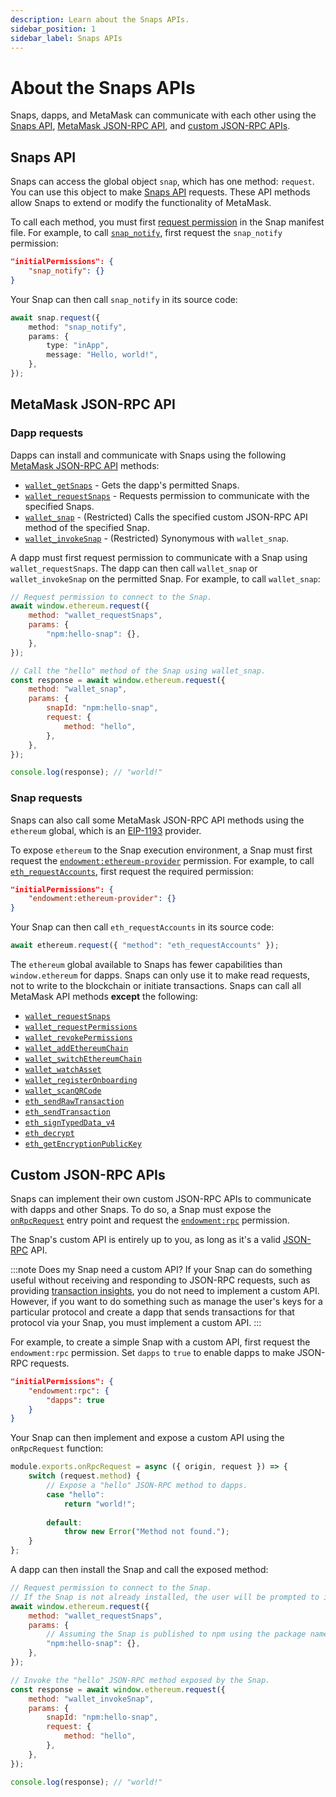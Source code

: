 ```yaml
---
description: Learn about the Snaps APIs.
sidebar_position: 1
sidebar_label: Snaps APIs
---
```


# About the Snaps APIs

Snaps, dapps, and MetaMask can communicate with each other using the [Snaps API](#snaps-api),
[MetaMask JSON-RPC API](#metamask-json-rpc-api), and [custom JSON-RPC APIs](#custom-json-rpc-apis).

## Snaps API

Snaps can access the global object `snap`, which has one method: `request`.
You can use this object to make [Snaps API](../../reference/snaps-api.md) requests.
These API methods allow Snaps to extend or modify the functionality of MetaMask.

To call each method, you must first [request permission](../../how-to/request-permissions.md) in the Snap
manifest file.
For example, to call [`snap_notify`](../../reference/snaps-api.md#snap_notify), first request the
`snap_notify` permission:

```json title="snap.manifest.json"
"initialPermissions": {
    "snap_notify": {}
}
```

Your Snap can then call `snap_notify` in its source code:

```typescript title="index.ts"
await snap.request({
    method: "snap_notify",
    params: {
        type: "inApp",
        message: "Hello, world!",
    },
});
```

## MetaMask JSON-RPC API

### Dapp requests

Dapps can install and communicate with Snaps using the following
[MetaMask JSON-RPC API](/wallet/reference/json-rpc-api) methods:

- [`wallet_getSnaps`](/wallet/reference/wallet_getsnaps) - Gets the dapp's permitted Snaps.
- [`wallet_requestSnaps`](/wallet/reference/wallet_requestsnaps) - Requests permission to
  communicate with the specified Snaps.
- [`wallet_snap`](/wallet/reference/wallet_snap) - (Restricted) Calls the specified custom JSON-RPC
  API method of the specified Snap.
- [`wallet_invokeSnap`](/wallet/reference/wallet_invokesnap) - (Restricted) Synonymous with `wallet_snap`.

A dapp must first request permission to communicate with a Snap using `wallet_requestSnaps`.
The dapp can then call `wallet_snap` or `wallet_invokeSnap` on the permitted Snap.
For example, to call `wallet_snap`:

```js title="index.js"
// Request permission to connect to the Snap.
await window.ethereum.request({
    method: "wallet_requestSnaps",
    params: {
        "npm:hello-snap": {},
    },
});

// Call the "hello" method of the Snap using wallet_snap.
const response = await window.ethereum.request({
    method: "wallet_snap",
    params: {
        snapId: "npm:hello-snap",
        request: { 
            method: "hello",
        },
    },
});

console.log(response); // "world!"
```

### Snap requests

Snaps can also call some MetaMask JSON-RPC API methods using the `ethereum` global, which is an
[EIP-1193](https://eips.ethereum.org/EIPS/eip-1193) provider.

To expose `ethereum` to the Snap execution environment, a Snap must first request the
[`endowment:ethereum-provider`](../../reference/permissions.md#endowmentethereum-provider) permission.
For example, to call [`eth_requestAccounts`](/wallet/reference/eth_requestaccounts), first request
the required permission:

```json title="snap.manifest.json"
"initialPermissions": {
    "endowment:ethereum-provider": {}
}
```

Your Snap can then call `eth_requestAccounts` in its source code:

```typescript title="index.ts"
await ethereum.request({ "method": "eth_requestAccounts" });
```

The `ethereum` global available to Snaps has fewer capabilities than `window.ethereum` for dapps.
Snaps can only use it to make read requests, not to write to the blockchain or initiate transactions.
Snaps can call all MetaMask API methods **except** the following:

- [`wallet_requestSnaps`](/wallet/reference/wallet_requestSnaps)
- [`wallet_requestPermissions`](/wallet/reference/wallet_requestPermissions)
- [`wallet_revokePermissions`](/wallet/reference/wallet_revokePermissions)
- [`wallet_addEthereumChain`](/wallet/reference/wallet_addEthereumChain)
- [`wallet_switchEthereumChain`](/wallet/reference/wallet_switchEthereumChain)
- [`wallet_watchAsset`](/wallet/reference/wallet_watchAsset)
- [`wallet_registerOnboarding`](/wallet/reference/wallet_registerOnboarding)
- [`wallet_scanQRCode`](/wallet/reference/wallet_scanQRCode)
- [`eth_sendRawTransaction`](/wallet/reference/eth_sendRawTransaction)
- [`eth_sendTransaction`](/wallet/reference/eth_sendTransaction)
- [`eth_signTypedData_v4`](/wallet/reference/eth_signTypedData_v4)
- [`eth_decrypt`](/wallet/reference/eth_decrypt)
- [`eth_getEncryptionPublicKey`](/wallet/reference/eth_getEncryptionPublicKey)

## Custom JSON-RPC APIs

Snaps can implement their own custom JSON-RPC APIs to communicate with dapps and other Snaps.
To do so, a Snap must expose the [`onRpcRequest`](../../reference/entry-points.md#onrpcrequest) entry
point and request the [`endowment:rpc`](../../reference/permissions.md#endowmentrpc) permission.

The Snap's custom API is entirely up to you, as long as it's a valid
[JSON-RPC](https://www.jsonrpc.org/specification) API.

:::note Does my Snap need a custom API?
If your Snap can do something useful without receiving and responding to JSON-RPC requests, such as
providing [transaction insights](../../reference/entry-points.md#ontransaction), you do not need to
implement a custom API.
However, if you want to do something such as manage the user's keys for a particular protocol and
create a dapp that sends transactions for that protocol via your Snap, you must implement a custom API.
:::

For example, to create a simple Snap with a custom API, first request the `endowment:rpc` permission.
Set `dapps` to `true` to enable dapps to make JSON-RPC requests.

```json title="snap.manifest.json"
"initialPermissions": {
    "endowment:rpc": {
        "dapps": true
    }
}
```

Your Snap can then implement and expose a custom API using the `onRpcRequest` function:

```typescript title="index.ts"
module.exports.onRpcRequest = async ({ origin, request }) => {
    switch (request.method) {
        // Expose a "hello" JSON-RPC method to dapps.
        case "hello":
            return "world!";
    
        default:
            throw new Error("Method not found.");
    }
};
```

A dapp can then install the Snap and call the exposed method:

```javascript title="index.js"
// Request permission to connect to the Snap.
// If the Snap is not already installed, the user will be prompted to install it.
await window.ethereum.request({
    method: "wallet_requestSnaps",
    params: {
        // Assuming the Snap is published to npm using the package name "hello-snap".
        "npm:hello-snap": {},
    },
});

// Invoke the "hello" JSON-RPC method exposed by the Snap.
const response = await window.ethereum.request({
    method: "wallet_invokeSnap",
    params: {
        snapId: "npm:hello-snap",
        request: {
            method: "hello",
        },
    },
});

console.log(response); // "world!"
```